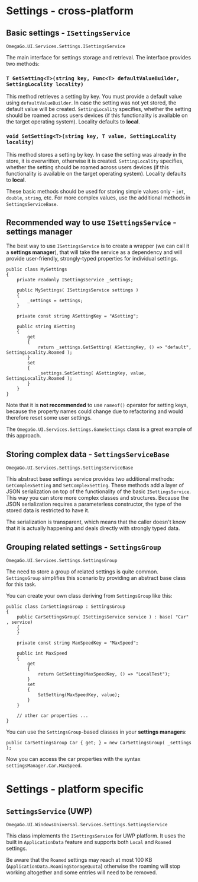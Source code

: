 ﻿# Settings - cross-platform
## Basic settings - `ISettingsService`
`OmegaGo.UI.Services.Settings.ISettingsService`

The main interface for settings storage and retrieval. The interface provides two methods:

### `T GetSetting<T>(string key, Func<T> defaultValueBuilder, SettingLocality locality)`
This method retrieves a setting by key. You must provide a default value using `defaultValueBuilder`.
In case the setting was not yet stored, the default value will be created.
`SettingLocality` specifies, whether the setting should be roamed across users devices (if this functionality is available on the target operating system). Locality defaults to **local**.

### `void SetSetting<T>(string key, T value, SettingLocality locality)`
This method stores a setting by key. In case the setting was already in the store, it is overwritten, otherwise it is created.
`SettingLocality` specifies, whether the setting should be roamed across users devices (if this functionality is available on the target operating system). Locality defaults to **local**.

These basic methods should be used for storing simple values only - `int`, `double`, `string`, etc. For more complex values, use the additional methods in `SettingsServiceBase`.

## Recommended way to use `ISettingsService` - settings manager
The best way to use `ISettingsService` is to create a wrapper (we can call it a **settings manager**), that will take the service as a dependency and will provide user-friendly, strongly-typed properties for individual settings.

```
public class MySettings
{
    private readonly ISettingsService _settings;

    public MySettings( ISettingsService settings )
    {
        _settings = settings;
    }

    private const string ASettingKey = "ASetting";

    public string ASetting
    {
        get 
        { 
            return _settings.GetSetting( ASettingKey, () => "default", SettingLocality.Roamed );
        }
        set
        {            
            _settings.SetSetting( ASettingKey, value, SettingLocality.Roamed );
        }
    }
}
```
Note that it is **not recommended** to use `nameof()` operator for setting keys, because the property names could change due to refactoring and would therefore reset some user settings.

The `OmegaGo.UI.Services.Settings.GameSettings` class is a great example of this approach.



## Storing complex data - `SettingsServiceBase`
`OmegaGo.UI.Services.Settings.SettingsServiceBase`

This abstract base settings service provides two additional methods: `GetComplexSetting` and `SetComplexSetting`.
These methods add a layer of JSON serialization on top of the functionality of the basic `ISettingsService`. This way you can store more complex classes and structures.
Because the JSON serialization requires a parameterless constructor, the type of the stored data is restricted to have it.

The serialization is transparent, which means that the caller doesn't know that it is actually happening and deals directly with strongly typed data.

## Grouping related settings - `SettingsGroup`
`OmegaGo.UI.Services.Settings.SettingsGroup`

The need to store a group of related settings is quite common. `SettingsGroup` simplifies this scenario by providing an abstract base class for this task.

You can create your own class deriving from `SettingsGroup` like this:

```
public class CarSettingsGroup : SettingsGroup
{
    public CarSettingsGroup( ISettingsService service ) : base( "Car" , service)
    {
    }

    private const string MaxSpeedKey = "MaxSpeed";

    public int MaxSpeed
    {
        get
        {
            return GetSetting(MaxSpeedKey, () => "LocalTest");
        }
        set
        {
            SetSetting(MaxSpeedKey, value);
        }
    }

    // other car properties ...
}

```

You can use the `SettingsGroup`-based classes in your **settings managers**:

```
public CarSettingsGroup Car { get; } = new CarSettingsGroup( _settings );
```

Now you can access the car properties with the syntax `settingsManager.Car.MaxSpeed`.



# Settings - platform specific

## `SettingsService` (UWP)
`OmegaGo.UI.WindowsUniversal.Services.Settings.SettingsService`

This class implements the `ISettingsService` for UWP platform. It uses the built in `ApplicationData` feature and supports both `Local` and `Roamed` settings.

Be aware that the `Roamed` settings may reach at most 100 KB (`ApplicationData.RoamingStorageQuota`) otherwise the roaming will stop working altogether and some entries will need to be removed.